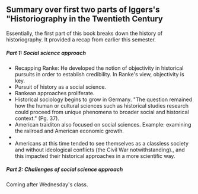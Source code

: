 <h2>Summary over first two parts of Iggers's "Historiography in the Twentieth Century</h2>
<p> Essentially, the first part of this book breaks down the history of historiography. It provided a recap from earlier this semester.</p>
<h5>Part 1: Social science approach</h5>
<ul>
<li>Recapping Ranke: He developed the notion of objectivity in historical pursuits in order to establish credibility. In Ranke's view, objectivity is key.</li>
<li>Pursuit of history as a social science.</li>
<li>Rankean approaches proliferate.</li>
<li>Historical sociology begins to grow in Germany. "The question remained how the human or cultural sciences such as historical studies research could proceed from unique phenomena to broader social and historical context." (Pg. 37).</li>
<li>American traiditon also focused on social sciences. Example: examining the railroad and American economic growth.<li>
<li>Americans at this time tended to see themselves as a classless society and without ideological conflicts (the Civil War notwithstanding)., and this impacted their historical approaches in a more scientific way.</li>
</ul>
<h5>Part 2: Challenges of social science approach</h5>
<p>Coming after Wednesday's class.</p>
